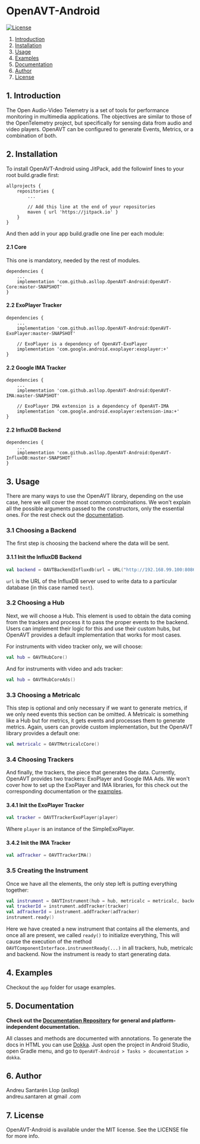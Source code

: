 # OpenAVT-Android

[![License](https://img.shields.io/github/license/asllop/OpenAVT-Android)](https://github.com/asllop/OpenAVT-Android)

1. [ Introduction ](#intro)
2. [ Installation ](#install)
3. [ Usage ](#usage)
4. [ Examples ](#examp)
5. [ Documentation ](#doc)
6. [ Author ](#auth)
7. [ License ](#lice)

<a name="intro"></a>
## 1. Introduction

The Open Audio-Video Telemetry is a set of tools for performance monitoring in multimedia applications. The objectives are similar to those of the OpenTelemetry project, but specifically for sensing data from audio and video players. OpenAVT can be configured to generate Events, Metrics, or a combination of both.

<a name="install"></a>
## 2. Installation

To install OpenAVT-Android using JitPack, add the followinf lines to your root build.gradle first:

```
allprojects {
    repositories {
        ...
        
        // Add this line at the end of your repositories
        maven { url 'https://jitpack.io' }
    }
}
```

And then add in your app build.gradle one line per each module:

#### 2.1 Core

This one is mandatory, needed by the rest of modules.

```
dependencies {
    ...
    implementation 'com.github.asllop.OpenAVT-Android:OpenAVT-Core:master-SNAPSHOT'
}
```

#### 2.2 ExoPlayer Tracker

```
dependencies {
    ...
    implementation 'com.github.asllop.OpenAVT-Android:OpenAVT-ExoPlayer:master-SNAPSHOT'
    
    // ExoPlayer is a dependency of OpenAVT-ExoPlayer
    implementation 'com.google.android.exoplayer:exoplayer:+'
}
```

#### 2.2 Google IMA Tracker

```
dependencies {
    ...
    implementation 'com.github.asllop.OpenAVT-Android:OpenAVT-IMA:master-SNAPSHOT'
    
    // ExoPlayer IMA extension is a dependency of OpenAVT-IMA
    implementation 'com.google.android.exoplayer:extension-ima:+'
}
```

#### 2.2 InfluxDB Backend

```
dependencies {
    ...
    implementation 'com.github.asllop.OpenAVT-Android:OpenAVT-InfluxDB:master-SNAPSHOT'
}
```

<a name="usage"></a>
## 3. Usage

There are many ways to use the OpenAVT library, depending on the use case, here we will cover the most common combinations. We won't explain all the possible arguments passed to the constructors, only the essential ones. For the rest check out the [documentation](#doc).

### 3.1 Choosing a Backend

The first step is choosing the backend where the data will be sent.

#### 3.1.1 Init the InfluxDB Backend

```kotlin
val backend = OAVTBackendInfluxdb(url = URL("http://192.168.99.100:8086/write?db=test"))
```

`url` is the URL of the InfluxDB server used to write data to a particular database (in this case named `test`).

### 3.2 Choosing a Hub

Next, we will choose a Hub. This element is used to obtain the data coming from the trackers and process it to pass the proper events to the backend. Users can implement their logic for this and use their custom hubs, but OpenAVT provides a default implementation that works for most cases.

For instruments with video tracker only, we will choose:

```kotlin
val hub = OAVTHubCore()
```

And for instruments with video and ads tracker:

```kotlin
val hub = OAVTHubCoreAds()
```

### 3.3 Choosing a Metricalc

This step is optional and only necessary if we want to generate metrics, if we only need events this section can be omitted. A Metricalc is something like a Hub but for metrics, it gets events and processes them to generate metrics. Again, users can provide custom implementation, but the OpenAVT library provides a default one:

```kotlin
val metricalc = OAVTMetricalcCore()
```

### 3.4 Choosing Trackers

And finally, the trackers, the piece that generates the data. Currently, OpenAVT provides two trackers: ExoPlayer and Google IMA Ads. We won't cover how to set up the ExoPlayer and IMA libraries, for this check out the corresponding documentation or the [examples](#examp).

#### 3.4.1 Init the ExoPlayer Tracker

```kotlin
val tracker = OAVTTrackerExoPlayer(player)
```

Where `player` is an instance of the SimpleExoPlayer.

#### 3.4.2 Init the IMA Tracker

```kotlin
val adTracker = OAVTTrackerIMA()
```

### 3.5 Creating the Instrument

Once we have all the elements, the only step left is putting everything together:

```kotlin
val instrument = OAVTInstrument(hub = hub, metricalc = metricalc, backend = backend)
val trackerId = instrument.addTracker(tracker)
val adTrackerId = instrument.addTracker(adTracker)
instrument.ready()
```

Here we have created a new instrument that contains all the elements, and once all are present, we called `ready()` to initialize everything, This will cause the execution of the method `OAVTComponentInterface.instrumentReady(...)` in all trackers, hub, metricalc and backend. Now the instrument is ready to start generating data.

<!--
NOTE: Should we put all this in a separate .md file?

## Advanced Topics

#### Custom Instrument Elements

OpenAVT provides a set of trackers, hubs, metricalcs, and backends, that cover a wide range of possibilities, but not all. For this reason, the most interesting capability it offers is its flexibility to accept custom implementations of these elements.

TODO: explain how to create custom stuff.

#### Custom Events

#### Custom Attributes

#### Custom Metrics

#### Custom Trackers

#### Custom Hubs

#### Custom Metricalcs

#### Custom Backends

#### Custom Buffers

## Use Cases

TODO: how to modify the OpenAVT compoonents, creating custom stuff or subclassing, to support certain use cases.
-->

<a name="examp"></a>
## 4. Examples

Checkout the `app` folder for usage examples.

<a name="doc"></a>
## 5. Documentation

**Check out the [Documentation Repository](https://github.com/asllop/OpenAVT-Docs) for general and platform-independent documentation.**

All classes and methods are documented with annotations. To generate the docs in HTML you can use [Dokka](https://github.com/Kotlin/dokka). Just open the project in Android Studio, open Gradle menu, and go to `OpenAVT-Android > Tasks > documentation > dokka`.

<a name="auth"></a>
## 6. Author

Andreu Santarén Llop (asllop)<br>
andreu.santaren at gmail .com

<a name="lice"></a>
## 7. License

OpenAVT-Android is available under the MIT license. See the LICENSE file for more info.
